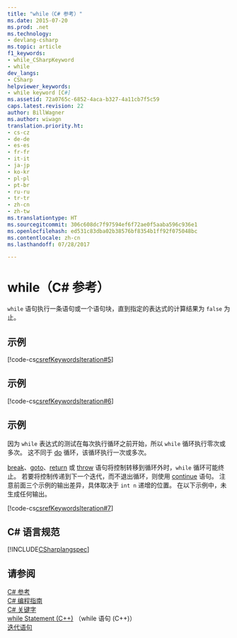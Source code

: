 ```yaml
---
title: "while（C# 参考）"
ms.date: 2015-07-20
ms.prod: .net
ms.technology:
- devlang-csharp
ms.topic: article
f1_keywords:
- while_CSharpKeyword
- while
dev_langs:
- CSharp
helpviewer_keywords:
- while keyword [C#]
ms.assetid: 72a0765c-6852-4aca-b327-4a11cb7f5c59
caps.latest.revision: 22
author: BillWagner
ms.author: wiwagn
translation.priority.ht:
- cs-cz
- de-de
- es-es
- fr-fr
- it-it
- ja-jp
- ko-kr
- pl-pl
- pt-br
- ru-ru
- tr-tr
- zh-cn
- zh-tw
ms.translationtype: HT
ms.sourcegitcommit: 306c608dc7f97594ef6f72ae0f5aaba596c936e1
ms.openlocfilehash: ed531c83dba02b38576bf8354b1ff92f075048bc
ms.contentlocale: zh-cn
ms.lasthandoff: 07/28/2017

---
```

# <a name="while-c-reference"></a>while（C# 参考）
`while` 语句执行一条语句或一个语句块，直到指定的表达式的计算结果为 `false` 为止。  
  
## <a name="example"></a>示例  
 [!code-cs[csrefKeywordsIteration#5](../../../csharp/language-reference/keywords/codesnippet/CSharp/while_1.cs)]  
  
## <a name="example"></a>示例  
 [!code-cs[csrefKeywordsIteration#6](../../../csharp/language-reference/keywords/codesnippet/CSharp/while_2.cs)]  
  
## <a name="example"></a>示例  
 因为 `while` 表达式的测试在每次执行循环之前开始，所以 `while` 循环执行零次或多次。 这不同于 [do](../../../csharp/language-reference/keywords/do.md) 循环，该循环执行一次或多次。  
  
 [break](../../../csharp/language-reference/keywords/break.md)、[goto](../../../csharp/language-reference/keywords/goto.md)、[return](../../../csharp/language-reference/keywords/return.md) 或 [throw](../../../csharp/language-reference/keywords/throw.md) 语句将控制转移到循环外时，`while` 循环可能终止。 若要将控制传递到下一个迭代，而不退出循环，则使用 [continue](../../../csharp/language-reference/keywords/continue.md) 语句。 注意前面三个示例的输出差异，具体取决于 `int n` 递增的位置。 在以下示例中，未生成任何输出。  
  
 [!code-cs[csrefKeywordsIteration#7](../../../csharp/language-reference/keywords/codesnippet/CSharp/while_3.cs)]  
  
## <a name="c-language-specification"></a>C# 语言规范  
 [!INCLUDE[CSharplangspec](~/includes/csharplangspec-md.md)]  
  
## <a name="see-also"></a>请参阅  
 [C# 参考](../../../csharp/language-reference/index.md)   
 [C# 编程指南](../../../csharp/programming-guide/index.md)   
 [C# 关键字](../../../csharp/language-reference/keywords/index.md)   
 [while Statement (C++)](/cpp/cpp/while-statement-cpp) （while 语句 (C++)）  
 [迭代语句](../../../csharp/language-reference/keywords/iteration-statements.md)

